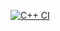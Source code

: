 [![C++ CI](https://github.com/LunarTides/Programming-Lang/actions/workflows/cpp.yml/badge.svg)](https://github.com/LunarTides/Programming-Lang/actions/workflows/cpp.yml)
